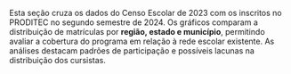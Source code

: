 Esta seção cruza os dados do Censo Escolar de 2023 com os inscritos no PRODITEC no segundo semestre de 2024. Os gráficos comparam a distribuição de matrículas por **região, estado e município**, permitindo avaliar a cobertura do programa em relação à rede escolar existente. As análises destacam padrões de participação e possíveis lacunas na distribuição dos cursistas.
